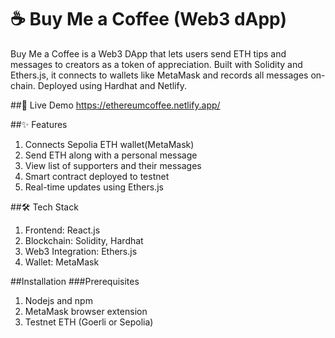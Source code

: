 # ☕ Buy Me a Coffee (Web3 dApp)
Buy Me a Coffee is a Web3 DApp that lets users send ETH tips and messages to creators as a token of appreciation. Built with Solidity and Ethers.js, it connects to wallets like MetaMask and records all messages on-chain. Deployed using Hardhat and Netlify.

##🔗 Live Demo
https://ethereumcoffee.netlify.app/

##✨ Features
  1. Connects Sepolia ETH wallet(MetaMask)
  2. Send ETH along with a personal message
  3. View list of supporters and their messages
  4. Smart contract deployed to testnet
  5. Real-time updates using Ethers.js

##🛠️ Tech Stack
  1. Frontend: React.js
  2. Blockchain: Solidity, Hardhat
  3. Web3 Integration: Ethers.js
  4. Wallet: MetaMask

##Installation
###Prerequisites
1. Nodejs and npm
2. MetaMask browser extension
3. Testnet ETH (Goerli or Sepolia)



